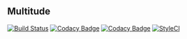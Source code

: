 ## Multitude

[![Build Status](https://travis-ci.org/leroy-merlin-br/multitude.svg?branch=master)](https://travis-ci.org/leroy-merlin-br/multitude)
[![Codacy Badge](https://api.codacy.com/project/badge/Coverage/594da87744b44420b036a3318d1e24a7)](https://www.codacy.com/app/zizaco/multitude?utm_source=github.com&amp;utm_medium=referral&amp;utm_content=leroy-merlin-br/multitude&amp;utm_campaign=Badge_Coverage)
[![Codacy Badge](https://api.codacy.com/project/badge/Grade/594da87744b44420b036a3318d1e24a7)](https://www.codacy.com/app/zizaco/multitude?utm_source=github.com&amp;utm_medium=referral&amp;utm_content=leroy-merlin-br/multitude&amp;utm_campaign=badger)
[![StyleCI](https://styleci.io/repos/76852735/shield?branch=master)](https://styleci.io/repos/76852735)
